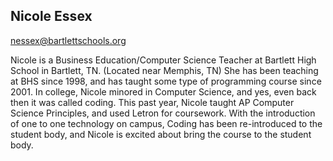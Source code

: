 ## Nicole Essex

[nessex@bartlettschools.org](mailto:nessex@bartlettschools.org)

Nicole is a Business Education/Computer Science Teacher at Bartlett High School in Bartlett, TN. (Located near Memphis, TN) She has been teaching at BHS since 1998, and has taught some type of programming course since 2001. In college, Nicole minored in Computer Science, and yes, even back then it was called coding. This past year, Nicole taught AP Computer Science Principles, and used Letron for coursework. With the introduction of one to one technology on campus, Coding has been re-introduced to the student body, and Nicole is excited about bring the course to the student body.
